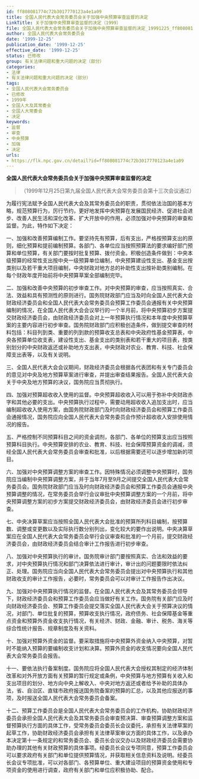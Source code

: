 ```yaml
---
id: ff808081774c72b3017770123a4e1a09
title: 全国人民代表大会常务委员会关于加强中央预算审查监督的决定
LinkTitle: 关于加强中央预算审查监督的决定（1999）
file: 全国人民代表大会常务委员会关于加强中央预算审查监督的决定_19991225_ff808081774c72b3017770123a4e1a09.docx
author: 全国人民代表大会常务委员会
date: '1999-12-25'
publication_date: '1999-12-25'
effective_date: '1999-12-25'
status: 已修改
group: 有关法律问题和重大问题的决定（部分）
categories:
- 法律
- 有关法律问题和重大问题的决定（部分）
tags:
- 全国人民代表大会常务委员会
- 已修改
- 1999年
- 全国人大及其常委会
- 全国人大常委会
- 决定
keywords:
- 监督
- 审查
- 中央预算
- 加强
- 决定
urls:
- https://flk.npc.gov.cn/detail?id=ff808081774c72b3017770123a4e1a09
---
```


**全国人民代表大会常务委员会关于加强中央预算审查监督的决定**

> （1999年12月25日第九届全国人民代表大会常务委员会第十三次会议通过）

为履行宪法赋予全国人民代表大会及其常务委员会的职责，贯彻依法治国的基本方略，规范预算行为，厉行节约，更好地发挥中央预算在发展国民经济、促进社会进步、改善人民生活和深化改革、扩大开放中的作用，必须加强对中央预算的审查和监督。为此，特作如下决定：

一、加强和改善预算编制工作。要坚持先有预算，后有支出，严格按预算支出的原则，细化预算和提前编制预算。各部门、各单位应当按照预算法的要求编好部门预算和单位预算，有关部门要按时批复预算、拨付资金。积极创造条件做到：中央本级预算的经常性支出按中央一级预算单位编制，中央预算建设性支出、基金支出按类别以及若干重大项目编制，中央财政对地方总的补助性支出按补助类别编制。在每个财政年度开始前将中央预算草案全部编制完毕。

二、加强和改善中央预算的初步审查工作。对中央预算的审查，应当按照真实、合法、效益和具有预测性的原则进行。国务院财政部门应当及时向全国人民代表大会财政经济委员会和全国人民代表大会常务委员会预算工作委员会通报有关中央预算编制的情况，在全国人民代表大会会议举行的一个半月前，将中央预算初步方案提交财政经济委员会，由财政经济委员会对上一年预算执行情况和本年度中央预算草案的主要内容进行初步审查。国务院财政部门应积极创造条件，做到提交审查的材料包括：科目列到类、重要的列到款的预算收支总表和中央政府性基金预算表，中央各预算单位收支表，建设性支出、基金支出的类别表和若干重大的项目表，按类别划分的中央财政返还或补助地方支出表，中央财政对农业、教育、科技、社会保障支出表等，以及有关说明。

三、全国人民代表大会会议期间，财政经济委员会根据各代表团和有关专门委员会的意见对中央及地方预算草案进行审查，并提出审查结果报告。全国人民代表大会关于中央及地方预算的决议，国务院应当贯彻执行。

四、加强对预算超收收入使用的监督。中央预算超收收入可以用于弥补中央财政赤字和其他必要的支出。中央预算执行过程中，需要动用超收收入追加支出时，应当编制超收收入使用方案，由国务院财政部门及时向财政经济委员会和预算工作委员会通报情况，国务院应向全国人民代表大会常务委员会作预计超收收入安排使用情况的报告。

五、严格控制不同预算科目之间的资金调剂，各部门、各单位的预算支出应当按照预算科目执行。中央预算安排的农业、教育、科技、社会保障预算资金的调减，须经全国人民代表大会常务委员会审查和批准，以后根据需要还可以逐步增加新的项目。

六、加强对中央预算调整方案的审查工作。因特殊情况必须调整中央预算时，国务院应当编制中央预算调整方案，并于当年7月至9月之间提交全国人民代表大会常务委员会。国务院财政部门应当及时向财政经济委员会和预算工作委员会通报中央预算调整的情况，在常务委员会举行会议审批中央预算调整方案的一个月前，将中央预算调整方案的初步方案提交财政经济委员会，由财政经济委员会进行初步审查。

七、中央决算草案应当按照全国人民代表大会批准的预算所列科目编制，按预算数、调整或变更数以及实际执行数分别列出，变化较大的要作出说明。中央决算草案应在全国人民代表大会常务委员会举行会议审查和批准的一个月前，提交财政经济委员会，由财政经济委员会结合审计工作报告进行初步审查。

八、加强对中央预算执行的审计。国务院审计部门要按照真实、合法和效益的要求，对中央预算执行情况和部门决算依法进行审计，审计出的问题要限时依法纠正、处理。国务院应当向全国人民代表大会常务委员会提出对中央预算执行和其他财政收支的审计工作报告，必要时，常务委员会可以对审计工作报告作出决议。

九、加强对中央预算执行情况的监督。在全国人民代表大会及其常务委员会领导下，财政经济委员会和预算工作委员会应当做好有关工作。国务院有关部门应及时向财政经济委员会、预算工作委员会提交落实全国人民代表大会关于预算决议的情况，对部门、单位批复的预算，预算收支执行情况，政府债务、社会保障基金等重点资金和预算外资金收支执行情况，有关经济、财政、金融、审计、税务、海关等综合性统计报告、规章制度及有关资料。

十、加强对预算外资金的监督。要采取措施将中央预算外资金纳入中央预算，对暂时不能纳入预算的要编制收支计划和决算。预算外资金的收支情况要向全国人民代表大会常务委员会报告。

十一、要依法执行备案制度。国务院应将全国人民代表大会授权其制定的经济体制改革和对外开放方面有关预算的暂行规定或条例，中央预算与地方预算有关收入和支出项目的划分、地方向中央上解收入、中央对地方返还或者给予补助的具体办法，省、自治区、直辖市政府报送国务院备案的预算的汇总，以及其他应报送的事项，及时报送全国人民代表大会常务委员会备案。

十二、预算工作委员会是全国人民代表大会常务委员会的工作机构，协助财政经济委员会承担全国人民代表大会及其常务委员会审查预决算、审查预算调整方案和监督预算执行方面的具体工作，受常务委员会委员长会议委托，承担有关法律草案的起草工作，协助财政经济委员会承担有关法律草案审议方面的具体工作，以及承办本决定第十一条规定的和常务委员会、委员长会议交办以及财政经济委员会需要协助办理的其他有关财政预算的具体事项。经委员长会议专项同意，预算工作委员会可以要求政府有关部门和单位提供预算情况，并获取相关信息资料及说明。经委员长会议专项批准，可以对各部门、各预算单位、重大建设项目的预算资金使用和专项资金的使用进行调查，政府有关部门和单位应积极协助、配合。
